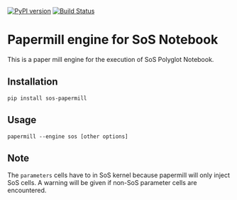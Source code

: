 [![PyPI version](https://badge.fury.io/py/sos-papermill.svg)](https://badge.fury.io/py/sos-papermill)
[![Build Status](https://travis-ci.org/vatlab/sos-papermill.svg?branch=master)](https://travis-ci.org/vatlab/sos-papermill)


# Papermill engine for SoS Notebook

This is a paper mill engine for the execution of SoS Polyglot Notebook.

## Installation

```
pip install sos-papermill
```

## Usage

```
papermill --engine sos [other options]
```


## Note

The `parameters` cells have to in SoS kernel because papermill will only inject SoS cells.
A warning will be given if non-SoS parameter cells are encountered.